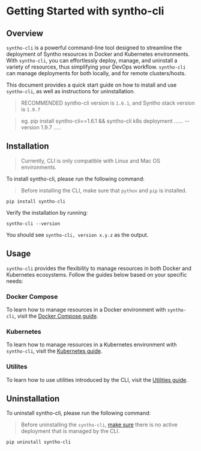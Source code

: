 # Getting Started with syntho-cli

## Overview
`syntho-cli` is a powerful command-line tool designed to streamline the deployment of Syntho resources in Docker and Kubernetes environments.
With `syntho-cli`, you can effortlessly deploy, manage, and uninstall a variety of resources, thus simplifying your DevOps workflow.
`syntho-cli` can manage deployments for both locally, and for remote clusters/hosts.

This document provides a quick start guide on how to install and use `syntho-cli`, as well as instructions for uninstallation.

> RECOMMENDED syntho-cli version is `1.6.1`, and Syntho stack version is `1.9.7`

> eg. pip install syntho-cli==1.6.1 && syntho-cli k8s deployment ...... --version 1.9.7 .....

## Installation

> Currently, CLI is only compatible with Linux and Mac OS environments.

To install syntho-cli, please run the following command:

> Before installing the CLI, make sure that `python` and `pip` is installed.

```
pip install syntho-cli
```

Verify the installation by running:

```
syntho-cli --version
```

You should see `syntho-cli, version x.y.z` as the output.

## Usage
`syntho-cli` provides the flexibility to manage resources in both Docker and Kubernetes ecosystems. Follow the guides below based on your specific needs:

### Docker Compose
To learn how to manage resources in a Docker environment with `syntho-cli`, visit the [Docker Compose guide](./docker-compose.md).

### Kubernetes
To learn how to manage resources in a Kubernetes environment with `syntho-cli`, visit the [Kubernetes guide](./kubernetes.md).

### Utilites
To learn how to use utilities introduced by the CLI, visit the [Utilities guide](./utilities.md).

## Uninstallation
To uninstall syntho-cli, please run the following command:

> Before uninstalling the `syntho-cli`, [make sure](#usage) there is no active deployment that is managed by the CLI.

```
pip uninstall syntho-cli
```
